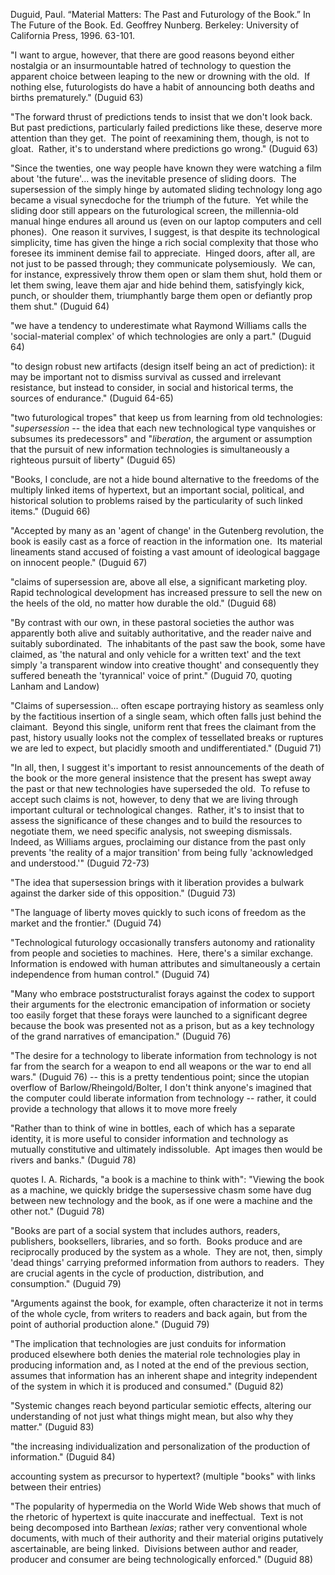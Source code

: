 Duguid, Paul. “Material Matters: The Past and Futurology of the Book.” In The Future of the Book. Ed. Geoffrey Nunberg. Berkeley: University of California Press, 1996. 63-101.


"I want to argue, however, that there are good reasons beyond either nostalgia or an insurmountable hatred of technology to question the apparent choice between leaping to the new or drowning with the old.  If nothing else, futurologists do have a habit of announcing both deaths and births prematurely." (Duguid 63)

"The forward thrust of predictions tends to insist that we don't look back.  But past predictions, particularly failed predictions like these, deserve more attention than they get.  The point of reexamining them, though, is not to gloat.  Rather, it's to understand where predictions go wrong." (Duguid 63)

"Since the twenties, one way people have known they were watching a film about 'the future'... was the inevitable presence of sliding doors.  The supersession of the simply hinge by automated sliding technology long ago became a visual synecdoche for the triumph of the future.  Yet while the sliding door still appears on the futurological screen, the millennia-old manual hinge endures all around us (even on our laptop computers and cell phones).  One reason it survives, I suggest, is that despite its technological simplicity, time has given the hinge a rich social complexity that those who foresee its imminent demise fail to appreciate.  Hinged doors, after all, are not just to be passed through; they communicate polysemiously.  We can, for instance, expressively throw them open or slam them shut, hold them or let them swing, leave them ajar and hide behind them, satisfyingly kick, punch, or shoulder them, triumphantly barge them open or defiantly prop them shut." (Duguid 64)

"we have a tendency to underestimate what Raymond Williams calls the 'social-material complex' of which technologies are only a part." (Duguid 64)

"to design robust new artifacts (design itself being an act of prediction): it may be important not to dismiss survival as cussed and irrelevant resistance, but instead to consider, in social and historical terms, the sources of endurance." (Duguid 64-65)

"two futurological tropes" that keep us from learning from old technologies:  "*supersession* -- the idea that each new technological type vanquishes or subsumes its predecessors" and "*liberation*, the argument or assumption that the pursuit of new information technologies is simultaneously a righteous pursuit of liberty" (Duguid 65)

"Books, I conclude, are not a hide bound alternative to the freedoms of the multiply linked items of hypertext, but an important social, political, and historical solution to problems raised by the particularity of such linked items." (Duguid 66)

"Accepted by many as an 'agent of change' in the Gutenberg revolution, the book is easily cast as a force of reaction in the information one.  Its material lineaments stand accused of foisting a vast amount of ideological baggage on innocent people." (Duguid 67)

"claims of supersession are, above all else, a significant marketing ploy.  Rapid technological development has increased pressure to sell the new on the heels of the old, no matter how durable the old." (Duguid 68)

"By contrast with our own, in these pastoral societies the author was apparently both alive and suitably authoritative, and the reader naive and suitably subordinated.  The inhabitants of the past saw the book, some have claimed, as 'the natural and only vehicle for a written text' and the text simply 'a transparent window into creative thought' and consequently they suffered beneath the 'tyrannical' voice of print." (Duguid 70, quoting Lanham and Landow)

"Claims of supersession... often escape portraying history as seamless only by the factitious insertion of a single seam, which often falls just behind the claimant.  Beyond this single, uniform rent that frees the claimant from the past, history usually looks not the complex of tessellated breaks or ruptures we are led to expect, but placidly smooth and undifferentiated." (Duguid 71)

"In all, then, I suggest it's important to resist announcements of the death of the book or the more general insistence that the present has swept away the past or that new technologies have superseded the old.  To refuse to accept such claims is not, however, to deny that we are living through important cultural or technological changes.  Rather, it's to insist that to assess the significance of these changes and to build the resources to negotiate them, we need specific analysis, not sweeping dismissals.  Indeed, as Williams argues, proclaiming our distance from the past only prevents 'the reality of a major transition' from being fully 'acknowledged and understood.'" (Duguid 72-73)

"The idea that supersession brings with it liberation provides a bulwark against the darker side of this opposition." (Duguid 73)

"The language of liberty moves quickly to such icons of freedom as the market and the frontier." (Duguid 74)

"Technological futurology occasionally transfers autonomy and rationality from people and societies to machines.  Here, there's a similar exchange.  Information is endowed with human attributes and simultaneously a certain independence from human control." (Duguid 74)

"Many who embrace poststructuralist forays against the codex to support their arguments for the electronic emancipation of information or society too easily forget that these forays were launched to a significant degree because the book was presented not as a prison, but as a key technology of the grand narratives of emancipation." (Duguid 76)

"The desire for a technology to liberate information from technology is not far from the search for a weapon to end all weapons or the war to end all wars." (Duguid 76) -- this is a pretty tendentious point; since the utopian overflow of Barlow/Rheingold/Bolter, I don't think anyone's imagined that the computer could liberate information from technology -- rather, it could provide a technology that allows it to move more freely

"Rather than to think of wine in bottles, each of which has a separate identity, it is more useful to consider information and technology as mutually constitutive and ultimately indissoluble.  Apt images then would be rivers and banks." (Duguid 78)

quotes I. A. Richards, "a book is a machine to think with": "Viewing the book as a machine, we quickly bridge the supersessive chasm some have dug between new technology and the book, as if one were a machine and the other not." (Duguid 78)

"Books are part of a social system that includes authors, readers, publishers, booksellers, libraries, and so forth.  Books produce and are reciprocally produced by the system as a whole.  They are not, then, simply 'dead things' carrying preformed information from authors to readers.  They are crucial agents in the cycle of production, distribution, and consumption." (Duguid 79)

"Arguments against the book, for example, often characterize it not in terms of the whole cycle, from writers to readers and back again, but from the point of authorial production alone." (Duguid 79)

"The implication that technologies are just conduits for information produced elsewhere both denies the material role technologies play in producing information and, as I noted at the end of the previous section, assumes that information has an inherent shape and integrity independent of the system in which it is produced and consumed." (Duguid 82)

"Systemic changes reach beyond particular semiotic effects, altering our understanding of not just what things might mean, but also why they matter." (Duguid 83)

"the increasing individualization and personalization of the production of information." (Duguid 84)

accounting system as precursor to hypertext? (multiple "books" with links between their entries)

"The popularity of hypermedia on the World Wide Web shows that much of the rhetoric of hypertext is quite inaccurate and ineffectual.  Text is not being decomposed into Barthean *lexias*; rather very conventional whole documents, with much of their authority and their material origins putatively ascertainable, are being linked.  Divisions between author and reader, producer and consumer are being technologically enforced." (Duguid 88)
